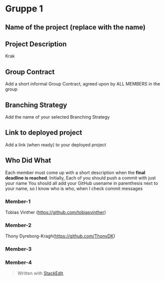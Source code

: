 ﻿# Gruppe 1

## Name of the project (replace with the name)

## Project Description
Krak

## Group Contract
Add a short informal Group Contract, agreed upon by ALL MEMBERS in the group

## Branching Strategy 
Add the name of your selected Branching Strategy

## Link to deployed project
Add a link (when ready) to your deployed project

## Who Did What
Each member must come up with a short description when the **final deadline is reached**.
Initially, Each of you should push a commit with just your name
You should all add your GitHub usename in parenthesis next to your name, so I know who is who, when I check commit messages

### Member-1
Tobias Vinther (https://github.com/tobiasvinther)

### Member-2
Thony Dyreborg-Kragh(https://github.com/ThonyDK)


### Member-3


### Member-4


> Written with [StackEdit](https://stackedit.io/).

